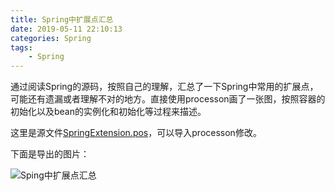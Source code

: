 ```yaml
---
title: Spring中扩展点汇总
date: 2019-05-11 22:10:13
categories: Spring
tags:
	- Spring
---
```

通过阅读Spring的源码，按照自己的理解，汇总了一下Spring中常用的扩展点，可能还有遗漏或者理解不对的地方。直接使用processon画了一张图，按照容器的初始化以及bean的实例化和初始化等过程来描述。

<!--more-->

这里是源文件[SpringExtension.pos](SpringExtension.pos)，可以导入processon修改。

下面是导出的图片：

![Sping中扩展点汇总](SpringExtension.png)
